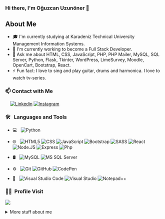 ### Hi there, I'm Oğuzcan Uzunöner 👋

## About Me

- 🎓 I'm currently studying at Karadeniz Technical University Management Information Systems.
- 🔭 I'm currently working to become a Full Stack Developer.
- 💬 Ask me about HTML, CSS, JavaScript, PHP, PHP Mailer, MySQL, SQL Server, Python, Flask, Tkinter, WordPress, LimeSurvey, Moodle, OpenCart, Bootstrap, React.
- ⚡ Fun fact: I love to sing and play guitar, drums and harmonica. I love to watch tv-series.

### 📫 Contact with Me

&nbsp;&nbsp;&nbsp; [![Linkedin](https://img.shields.io/badge/-LinkedIn-blue?style=flat&logo=Linkedin&logoColor=white)](https://www.linkedin.com/in/oguzcanuzunoner/)
[![Instagram](https://img.shields.io/badge/-Instagram-E4405F?style=flat&logo=Instagram&logoColor=FFFFFF)](https://www.instagram.com/oguzcanuzunoner/)
<br />

### 🛠 &nbsp; Languages and Tools

- 💻 &nbsp;
  ![Python](https://img.shields.io/badge/-Python-333333?style=flat&logo=python)
- 🌐 &nbsp;
  ![HTML5](https://img.shields.io/badge/-HTML5-333333?style=flat&logo=HTML5)
  ![CSS](https://img.shields.io/badge/-CSS-333333?style=flat&logo=CSS3&logoColor=1572B6)
  ![JavaScript](https://img.shields.io/badge/-JavaScript-333333?style=flat&logo=javascript)
  ![Bootstrap](https://img.shields.io/badge/-Bootstrap-333333?style=flat&logo=bootstrap&logoColor=563D7C)
  ![SASS](https://img.shields.io/badge/-SASS-333333?style=flat&logo=sass&logoColor=pink)
  ![React](https://img.shields.io/badge/-React-333333?style=flat&logo=react)
  ![Node.JS](https://img.shields.io/badge/-Node.JS-333333?style=flat&logo=Node.JS)
  ![Express](https://img.shields.io/badge/-Express-333333?style=flat&logo=Express)
  ![Php](https://img.shields.io/badge/-PHP-333333?style=flat&logo=PHP)
- 🛢 &nbsp;
  ![MySQL](https://img.shields.io/badge/-MySQL-333333?style=flat&logo=mysql)
  ![MS SQL Server](https://img.shields.io/badge/-MS%20SQL%20Server-333333?style=flat&logo=Microsoft-SQL-Server)
- ⚙️ &nbsp;
  ![Git](https://img.shields.io/badge/-Git-333333?style=flat&logo=Git)
  ![GitHub](https://img.shields.io/badge/-GitHub-333333?style=flat&logo=github)
  ![CodePen](https://img.shields.io/badge/-CodePen-333333?style=flat&logo=CodePen)

- 🔧 &nbsp;
  ![Visual Studio Code](https://img.shields.io/badge/-Visual%20Studio%20Code-333333?style=flat&logo=visual-studio-code&logoColor=007ACC)
  ![Visual Studio](https://img.shields.io/badge/-Visual%20Studio-333333?style=flat&logo=visual-studio&logoColor=643995)
  ![Notepad++](https://img.shields.io/badge/-Notepad%2B%2B-333333?style=flat&logo=Notepad%2B%2B&logoColor=007ACC)

### 👩‍💻 &nbsp;Profile Visit

<p align="left" >

![](https://komarev.com/ghpvc/?username=oguzcanuzunoner)

</p>

<details>
<summary>More stuff about me</summary>

### 💻 &nbsp;Coding Stats

<!--START_SECTION:waka-->
```text
JavaScript   5 hrs 4 mins    ███████████████████████░░   92.62 % 
CSS          19 mins         █▒░░░░░░░░░░░░░░░░░░░░░░░   05.93 % 
JSON         4 mins          ▒░░░░░░░░░░░░░░░░░░░░░░░░   01.42 % 
```
<!--END_SECTION:waka-->

### ⚙️ &nbsp;GitHub Analytics

<p align="left" >
<a href="https://github.com/oguzcanuzunoner">
 <img height="180em" align:"center"  src="https://github-readme-stats-eight-theta.vercel.app/api?username=oguzcanuzunoner&show_icons=true&theme=algolia&include_all_commits=true&count_private=true"/></a>
  <a href="https://github.com/oguzcanuzunoner"><img height="180em" align:"center" src="https://github-readme-stats-eight-theta.vercel.app/api/top-langs/?username=oguzcanuzunoner&layout=compact&langs_count=8&theme=algolia"/>
</a>
</p>

</details>


